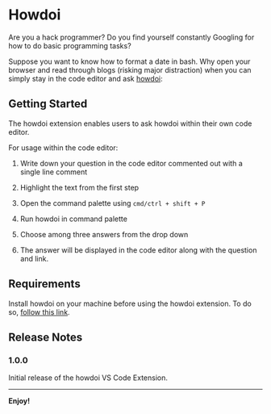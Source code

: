 # Howdoi

Are you a hack programmer? Do you find yourself constantly Googling for how to do basic programming tasks?

Suppose you want to know how to format a date in bash. Why open your browser and read through blogs (risking major distraction) when you can simply stay in the code editor and ask [howdoi](https://github.com/gleitz/howdoi#howdoi):



## Getting Started

The howdoi extension enables users to ask howdoi within their own code editor. 

For usage within the code editor:

1. Write down your question in the code editor commented out with a single line comment



2. Highlight the text from the first step




3. Open the command palette using `cmd/ctrl + shift + P`

4. Run howdoi in command palette

5. Choose among three answers from the drop down

6. The answer will be displayed in the code editor along with the question and link.

## Requirements

Install howdoi on your machine before using the howdoi extension. To do so, [follow this link](https://github.com/gleitz/howdoi#installation).

## Release Notes


### 1.0.0

Initial release of the howdoi VS Code Extension.


-----------------------------------------------------------------------------------------------------------

**Enjoy!**

